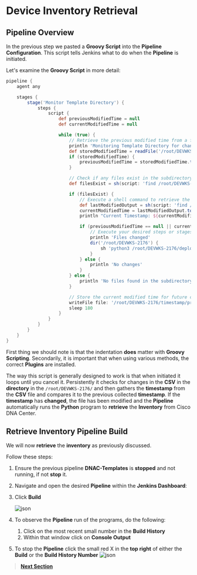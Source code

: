 # Device Inventory Retrieval

## Pipeline Overview

In the previous step we pasted a **Groovy Script** into the **Pipeline Configuration**. This script tells Jenkins what to do when the **Pipeline** is initiated.

Let's examine the **Groovy Script** in more detail:

```GROOVY
pipeline {
    agent any

    stages {
        stage('Monitor Template Directory') {
            steps {
                script {
                    def previousModifiedTime = null
                    def currentModifiedTime = null

                    while (true) {
                        // Retrieve the previous modified time from a file or environment variable
                        println 'Monitoring Template Directory for changes'
                        def storedModifiedTime = readFile('/root/DEVWKS-2176/timestamp/previous_modified_time_templates.txt').trim()
                        if (storedModifiedTime) {
                            previousModifiedTime = storedModifiedTime.toLong()
                        }

                        // Check if any files exist in the subdirectory except placeholder.txt
                        def filesExist = sh(script: 'find /root/DEVWKS-2176/templates -type f ! -name "placeholder.txt" | wc -l', returnStdout: true).trim().toInteger() > 0

                        if (filesExist) {
                            // Execute a shell command to retrieve the last modified timestamp of any files except placeholder.txt
                            def lastModifiedOutput = sh(script: 'find /root/DEVWKS-2176/templates -type f ! -name "placeholder.txt" -exec stat -c %Y {} \\; | sort -n | tail -n 1', returnStdout: true).trim()
                            currentModifiedTime = lastModifiedOutput.toLong()
                            println "Current Timestamp: ${currentModifiedTime}"

                            if (previousModifiedTime == null || currentModifiedTime != previousModifiedTime) {
                                // Execute your desired steps or stages here
                                println 'Files changed'
                                dir('/root/DEVWKS-2176') {
                                    sh 'python3 /root/DEVWKS-2176/deploy_templates.py'
                                }
                            } else {
                                println 'No changes'
                            }
                        } else {
                            println 'No files found in the subdirectory'
                        }

                        // Store the current modified time for future comparisons
                        writeFile file: '/root/DEVWKS-2176/timestamp/previous_modified_time_templates.txt', text: currentModifiedTime.toString()
                        sleep 180
                    }
                }
            }
        }
    }
}
```

First thing we should note is that the indentation **does** matter with **Groovy Scripting**. Secondarily, it is important that when using various methods, the correct **Plugins** are installed. 

The way this script is generally designed to work is that when initiated it loops until you cancel it. Persistently it checks for changes in the **CSV** in the **directory** in the `/root/DEVWKS-2176/` and then gathers the **timestamp** from the **CSV** file and compares it to the previous collected **timestamp**. If the **timestamp** has **changed**, the file has been modified and the **Pipeline** automatically runs the **Python** program to **retrieve** the **Inventory** from Cisco DNA Center.

## Retrieve Inventory Pipeline Build

We will now **retrieve** the **inventory** as previously discussed.

Follow these steps:

1. Ensure the previous pipeline **DNAC-Templates** is **stopped** and not running, if not **stop** it.

2. Navigate and open the desired **Pipeline** within the **Jenkins Dashboard**:

3. Click **Build** 

   ![json](./images/.png?raw=true "Import JSON")

4. To observe the **Pipeline** run of the programs, do the following:

   1. Click on the most recent small number in the **Build History** 
   2. Within that window click on **Console Output**

5. To stop the **Pipeline** click the small red X in the **top right** of either the **Build** or the **Build History Number**
      ![json](./images/.png?raw=true "Import JSON")

> [**Next Section**](./05-verify.md)

